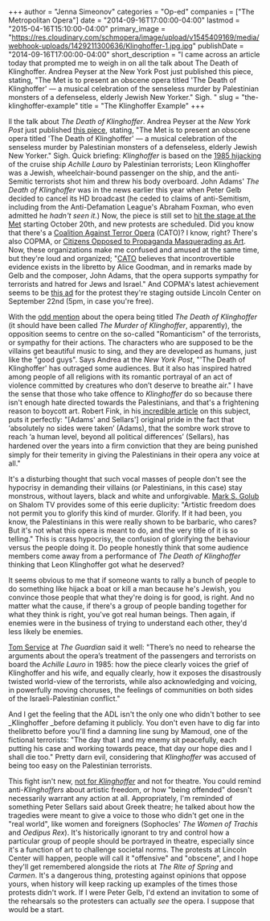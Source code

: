 +++
author = "Jenna Simeonov"
categories = "Op-ed"
companies = ["The Metropolitan Opera"]
date = "2014-09-16T17:00:00-04:00"
lastmod = "2015-04-16T15:10:00-04:00"
primary_image = "https://res.cloudinary.com/schmopera/image/upload/v1545409169/media/webhook-uploads/1429211300636/Klinghoffer-1.jpg.jpg"
publishDate = "2014-09-16T17:00:00-04:00"
short_description = "I came across an article today that prompted me to weigh in on all the talk about The Death of Klinghoffer. Andrea Peyser at the New York Post just published this piece, stating, &quot;The Met is to present an obscene opera titled &#039;The Death of Klinghoffer&#039; — a musical celebration of the senseless murder by Palestinian monsters of a defenseless, elderly Jewish New Yorker.&quot; Sigh. "
slug = "the-klinghoffer-example"
title = "The Klinghoffer Example"
+++

ll the talk about _The Death of Klinghoffer_. Andrea Peyser at the _New York Post_ just published [this piece](http://nypost.com/2014/09/15/the-met-operas-new-musical-celebration-promoting-bigotry/), stating, "The Met is to present an obscene opera titled 'The Death of Klinghoffer' — a musical celebration of the senseless murder by Palestinian monsters of a defenseless, elderly Jewish New Yorker." Sigh. Quick briefing: _Klinghoffer_ is based on the [1985 hijacking](http://en.wikipedia.org/wiki/Achille_Lauro_hijacking) of the cruise ship _Achille Lauro_ by Palestinian terrorists; Leon Klinghoffer was a Jewish, wheelchair-bound passenger on the ship, and the anti-Semitic terrorists shot him and threw his body overboard. John Adams' _The Death of Klinghoffer_ was in the news earlier this year when Peter Gelb decided to cancel its HD broadcast (he ceded to claims of anti-Semitism, including from the Anti-Defamation League's Abraham Foxman, who even admitted he _hadn't seen it_.) Now, the piece is still set to [hit the stage at the Met](http://www.metopera.org/opera/the-death-of-klinghoffer-adams-tickets) starting October 20th, and new protests are scheduled.
Did you know that there's a [Coalition Against Terror Opera](http://www.bcjewishlink.com/index.php?option=com_content&view=article&id=4771:the-coalition-against-terror-opera-cato-calls-for-protest-at-the-met&catid=150:news&Itemid=562) (CATO)? I know, right? There's also COPMA, or [Citizens Opposed to Propaganda Masquerading as Art](http://www.copma.net/). Now, these organizations make me confused and amused at the same time, but they're loud and organized; "[CATO](http://schmopera.com/wp-admin/CATO%20believes%20that%20incontrovertible%20evidence%20exists%20in%20the%20libretto%20by%20Alice%20Goodman,%20and%20in%20remarks%20made%20by%20Gelb%20and%20the%20composer,%20John%20Adams,%20that%20the%20opera%20supports%20sympathy%20for%20terrorists%20and%20hatred%20for%20Jews%20and%20Israel.) believes that incontrovertible evidence exists in the libretto by Alice Goodman, and in remarks made by Gelb and the composer, John Adams, that the opera supports sympathy for terrorists and hatred for Jews and Israel." And COPMA's latest achievement seems to be [this ad](http://www.copma.net/wp-content/uploads/2014/09/COPMA_Ad_Klinghoffer2.pdf) for the protest they're staging outside Lincoln Center on September 22nd (5pm, in case you're free).

With the [odd mention](http://www.youtube.com/watch?v=HqLrrGFPL9w&t=2m33s) about the opera being titled _The Death of Klinghoffer_ (it should have been called _The Murder of Klinghoffer_, apparently), the opposition seems to centre on the so-called "Romanticism" of the terrorists, or sympathy for their actions. The characters who are supposed to be the villains get beautiful music to sing, and they are developed as humans, just like the "good guys". Says Andrea at the _New York Post_, "'The Death of Klinghoffer' has outraged some audiences. But it also has inspired hatred among people of all religions with its romantic portrayal of an act of violence committed by creatures who don’t deserve to breathe air." I have the sense that those who take offence to _Klinghoffer_ do so because there isn't enough hate directed towards the Palestinians, and that's a frightening reason to boycott art. Robert Fink, in his[ incredible article](https://www.academia.edu/441205/Klinghoffer_in_Brooklyn_Heights) on this subject, puts it perfectly: "[Adams' and Sellars'] original pride in the fact that ‘absolutely no sides were taken’ (Adams), that the sombre work strove to reach ‘a human level, beyond all political differences’ (Sellars), has hardened over the years into a ﬁrm conviction that they are being punished simply for their temerity in giving the Palestinians in their opera any voice at all."

It's a disturbing thought that such vocal masses of people don't see the hypocrisy in demanding their villains (or Palestinians, in this case) stay monstrous, without layers, black and white and unforgivable. [Mark S. Golub](http://www.youtube.com/watch?v=HqLrrGFPL9w&t=27m59s) on Shalom TV provides some of this eerie duplicity: "Artistic freedom does not permit you to glorify this kind of murder. Glorify. If it had been, you know, the Palestinians in this were really shown to be barbaric, who cares? But it's not what this opera is meant to do, and the very title of it is so telling." This is crass hypocrisy, the confusion of glorifying the behaviour versus the people doing it. Do people honestly think that some audience members come away from a performance of _The Death of Klinghoffer_ thinking that Leon Klinghoffer got what he deserved?

It seems obvious to me that if someone wants to rally a bunch of people to do something like hijack a boat or kill a man because he's Jewish, you convince those people that what they're doing is for good, is right. And no matter what the cause, if there's a group of people banding together for what they think is right, you've got real human beings. Then again, if enemies were in the business of trying to understand each other, they'd less likely be enemies.

[Tom Service](http://www.theguardian.com/music/tomserviceblog/2014/jun/18/the-death-of-klinghoffer-if-john-adams-opera-isnt-anti-semitic-how-can-it-fan-anti-semitism) at _The Guardian_ said it well: "There’s no need to rehearse the arguments about the opera’s treatment of the passengers and terrorists on board the _Achille Lauro_ in 1985: how the piece clearly voices the grief of Klinghoffer and his wife, and equally clearly, how it exposes the disastrously twisted world-view of the terrorists, while also acknowledging and voicing, in powerfully moving choruses, the feelings of communities on both sides of the Israeli-Palestinian conflict."

And I get the feeling that the ADL isn't the only one who didn't bother to see _Klinghoffer _before defaming it publicly. You don't even have to dig far into thelibretto before you'll find a damning line sung by Mamoud, one of the fictional terrorists: "The day that I and my enemy sit peacefully, each putting his case and working towards peace, that day our hope dies and I shall die too." Pretty darn evil, considering that _Klinghoffer_ was accused of being too easy on the Palestinian terrorists.

This fight isn't new, [not for _Klinghoffer_](https://www.youtube.com/watch?v=c81s3FwSaaY) and not for theatre. You could remind anti-_Klinghoffers_ about artistic freedom, or how "being offended" doesn't necessarily warrant any action at all. Appropriately, I'm reminded of something Peter Sellars said about Greek theatre; he talked about how the tragedies were meant to give a voice to those who didn't get one in the "real world", like women and foreigners (Sophocles' _The Women of Trachis_ and _Oedipus Rex_). It's historically ignorant to try and control how a particular group of people should be portrayed in theatre, especially since it's a function of art to challenge societal norms. The protests at Lincoln Center will happen, people will call it "offensive" and "obscene", and I hope they'll get remembered alongside the riots at _The Rite of Spring_ and _Carmen_. It's a dangerous thing, protesting against opinions that oppose yours, when history will keep racking up examples of the times those protests didn't work. If I were Peter Gelb, I'd extend an invitation to some of the rehearsals so the protesters can actually _see_ the opera. I suppose that would be a start.
